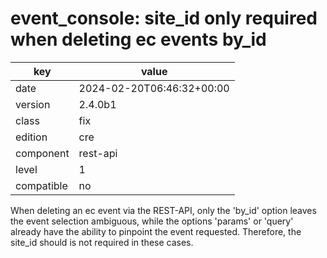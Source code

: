 [//]: # (werk v2)
# event_console: site_id only required when deleting ec events by_id

key        | value
---------- | ---
date       | 2024-02-20T06:46:32+00:00
version    | 2.4.0b1
class      | fix
edition    | cre
component  | rest-api
level      | 1
compatible | no

When deleting an ec event via the REST-API, only the 'by_id' option
leaves the event selection ambiguous, while the options 'params'
or 'query' already have the ability to pinpoint the event
requested. Therefore, the site_id should is not required in these
cases.

